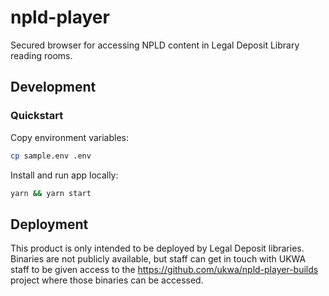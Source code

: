 # npld-player

Secured browser for accessing NPLD content in Legal Deposit Library reading rooms.

## Development

### Quickstart

Copy environment variables:

```sh
cp sample.env .env
```

Install and run app locally:

```sh
yarn && yarn start
```

## Deployment

This product is only intended to be deployed by Legal Deposit libraries.  Binaries are not publicly available, but staff can get in touch with UKWA staff to be given access to the https://github.com/ukwa/npld-player-builds project where those binaries can be accessed.

